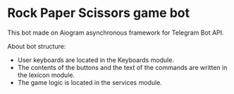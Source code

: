 # Rock Paper Scissors game bot

This bot made on Aiogram asynchronous framework for Telegram Bot API.

About bot structure:
- User keyboards are located in the Keyboards module.
- The contents of the buttons and the text of the commands are written in the lexicon module.
- The game logic is located in the services module.
